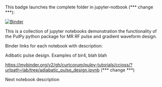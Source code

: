 This badge launches the complete folder in jupyter-notbook (*** change ***):

[![Binder](https://mybinder.org/badge_logo.svg)](https://mybinder.org/v2/gh/jonbmartin/pulpy-tutorials/HEAD)

This is a collection of jupyter notebooks demonstration the functionality of the PulPy python package for MR RF pulse and gradient waveform design.

Binder links for each notebook with description:

Adibatic pulse design. Examples of bir4, blah blah

https://mybinder.org/v2/gh/curtcorum/pulpy-tutorials/ccjoss/?urlpath=lab/tree/adiabatic_pulse_design.ipynb (*** change ***)

Next notebook description

<link>
